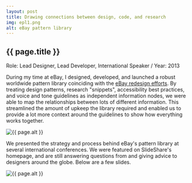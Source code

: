 ```yaml
---
layout: post
title: Drawing connections between design, code, and research
img: epl1.png
alt: eBay pattern library
---
```

<section>
  <h1>{{ page.title }}</h1>
  <p class="meta">Role: Lead Designer, Lead Developer, International Speaker <span class="lt">/</span> Year: 2013</p>
  <p>During my time at eBay, I designed, developed, and launched a robust worldwide pattern library coinciding with the <a href="{{ site.url }}/ebay.html">eBay redesign efforts</a>. By treating design patterns, research "snippets", accessibility best practices, and voice and tone guidelines as independent information nodes, we were able to map the relationships between lots of different information. This streamlined the amount of upkeep the library required and enabled us to provide a lot more context around the guidelines to show how everything works together.</p>
</section>
  
<img src="{{ site.url }}/img/work/epl1.png" alt="{{ page.alt }}" />

<section>
  <p>We presented the strategy and process behind eBay's pattern library at several international conferences. We were featured on SlideShare's homepage, and are still answering questions from and giving advice to designers around the globe. Below are a few slides.</p>
</section>
  
<img src="{{ site.url }}/img/work/epl2.png" alt="{{ page.alt }}" />